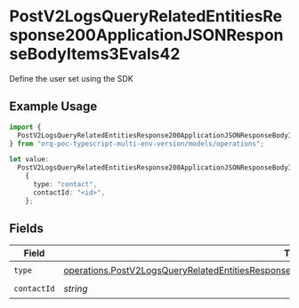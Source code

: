 # PostV2LogsQueryRelatedEntitiesResponse200ApplicationJSONResponseBodyItems3Evals42

Define the user set using the SDK

## Example Usage

```typescript
import {
  PostV2LogsQueryRelatedEntitiesResponse200ApplicationJSONResponseBodyItems3Evals42,
} from "orq-poc-typescript-multi-env-version/models/operations";

let value:
  PostV2LogsQueryRelatedEntitiesResponse200ApplicationJSONResponseBodyItems3Evals42 =
    {
      type: "contact",
      contactId: "<id>",
    };
```

## Fields

| Field                                                                                                                                                                                                                | Type                                                                                                                                                                                                                 | Required                                                                                                                                                                                                             | Description                                                                                                                                                                                                          |
| -------------------------------------------------------------------------------------------------------------------------------------------------------------------------------------------------------------------- | -------------------------------------------------------------------------------------------------------------------------------------------------------------------------------------------------------------------- | -------------------------------------------------------------------------------------------------------------------------------------------------------------------------------------------------------------------- | -------------------------------------------------------------------------------------------------------------------------------------------------------------------------------------------------------------------- |
| `type`                                                                                                                                                                                                               | [operations.PostV2LogsQueryRelatedEntitiesResponse200ApplicationJSONResponseBodyItems3Evals42Type](../../models/operations/postv2logsqueryrelatedentitiesresponse200applicationjsonresponsebodyitems3evals42type.md) | :heavy_check_mark:                                                                                                                                                                                                   | N/A                                                                                                                                                                                                                  |
| `contactId`                                                                                                                                                                                                          | *string*                                                                                                                                                                                                             | :heavy_check_mark:                                                                                                                                                                                                   | N/A                                                                                                                                                                                                                  |